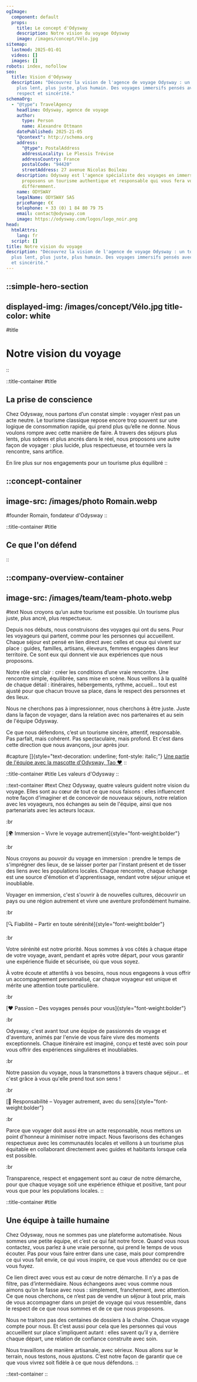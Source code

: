 ```yaml
---
ogImage:
  component: default
  props:
    title: Le concept d'Odysway
    description: Notre vision du voyage Odysway
    image: /images/concept/Vélo.jpg
sitemap:
  lastmod: 2025-01-01
  videos: []
  images: []
robots: index, nofollow
seo:
  title: Vision d'Odysway
  description: "Découvrez la vision de l'agence de voyage Odysway : un tourisme
    plus lent, plus juste, plus humain. Des voyages immersifs pensés avec
    respect et sincérité."
schemaOrg:
  - "@type": TravelAgency
    headline: Odysway, agence de voyage
    author:
      type: Person
      name: Alexandre Ottmann
    datePublished: 2025-21-05
    "@context": http://schema.org
    address:
      "@type": PostalAddress
      addressLocality: Le Plessis Trévise
      addressCountry: France
      postalCode: "94420"
      streetAddress: 27 avenue Nicolas Boileau
    description: Odysway est l'agence spécialiste des voyages en immersion. Nous
      proposons un tourisme authentique et responsable qui vous fera voyager
      différemment.
    name: ODYSWAY
    legalName: ODYSWAY SAS
    priceRange: €€
    telephone: + 33 (0) 1 84 80 79 75
    email: contact@odysway.com
    image: https://odysway.com/logos/logo_noir.png
head:
  htmlAttrs:
    lang: fr
  script: []
title: Notre vision du voyage
description: "Découvrez la vision de l'agence de voyage Odysway : un tourisme
  plus lent, plus juste, plus humain. Des voyages immersifs pensés avec respect
  et sincérité."
---
```


::simple-hero-section
---
displayed-img: /images/concept/Vélo.jpg
title-color: white
---
#title
# Notre vision du voyage
::

::title-container
#title
## La prise de conscience

Chez Odysway, nous partons d’un constat simple : voyager n’est pas un acte neutre. Le tourisme classique repose encore trop souvent sur une logique de consommation rapide, qui prend plus qu’elle ne donne. Nous voulons rompre avec cette manière de faire. À travers des séjours plus lents, plus sobres et plus ancrés dans le réel, nous proposons une autre façon de voyager : plus lucide, plus respectueuse, et tournée vers la rencontre, sans artifice.

En lire plus sur nos engagements pour un tourisme plus équilibré
::

::concept-container
---
image-src: /images/photo Romain.webp
---
#founder
Romain, fondateur d'Odysway
::

::title-container
#title
## Ce que l'on défend
::

::company-overview-container
---
image-src: /images/team/team-photo.webp
---
#text
Nous croyons qu’un autre tourisme est possible. Un tourisme plus juste, plus ancré, plus respectueux.

Depuis nos débuts, nous construisons des voyages qui ont du sens. Pour les voyageurs qui partent, comme pour les personnes qui accueillent. Chaque séjour est pensé en lien direct avec celles et ceux qui vivent sur place : guides, familles, artisans, éleveurs, femmes engagées dans leur territoire. Ce sont eux qui donnent vie aux expériences que nous proposons.

Notre rôle est clair : créer les conditions d’une vraie rencontre. Une rencontre simple, équilibrée, sans mise en scène. Nous veillons à la qualité de chaque détail : itinéraires, hébergements, rythme, accueil… tout est ajusté pour que chacun trouve sa place, dans le respect des personnes et des lieux.

Nous ne cherchons pas à impressionner, nous cherchons à être juste. Juste dans la façon de voyager, dans la relation avec nos partenaires et au sein de l'équipe Odysway.

Ce que nous défendons, c’est un tourisme sincère, attentif, responsable. Pas parfait, mais cohérent. Pas spectaculaire, mais profond. Et c’est dans cette direction que nous avançons, jour après jour.

#capture
[]{style="text-decoration: underline; font-style: italic;"} [Une partie de l'équipe avec la mascotte d'Odysway, Tao ❤️](/)
::

::title-container
#title
Les valeurs d'Odysway
::

::text-container
#text
Chez Odysway, quatre valeurs guident notre vision du voyage. Elles sont au cœur de tout ce que nous faisons : elles influencent notre façon d'imaginer et de concevoir de nouveaux séjours, notre relation avec les voyageurs, nos échanges au sein de l'équipe, ainsi que nos partenariats avec les acteurs locaux.

:br

[🌍 Immersion – Vivre le voyage autrement]{style="font-weight:bolder"}

:br

Nous croyons au pouvoir du voyage en immersion : prendre le temps de s'imprégner des lieux, de se laisser porter par l'instant présent et de tisser des liens avec les populations locales. Chaque rencontre, chaque échange est une source d'émotion et d'apprentissage, rendant votre séjour unique et inoubliable.

Voyager en immersion, c'est s'ouvrir à de nouvelles cultures, découvrir un pays ou une région autrement et vivre une aventure profondément humaine.

:br

[🔍 Fiabilité – Partir en toute sérénité]{style="font-weight:bolder"}

:br

Votre sérénité est notre priorité. Nous sommes à vos côtés à chaque étape de votre voyage, avant, pendant et après votre départ, pour vous garantir une expérience fluide et sécurisée, où que vous soyez.

À votre écoute et attentifs à vos besoins, nous nous engageons à vous offrir un accompagnement personnalisé, car chaque voyageur est unique et mérite une attention toute particulière.

:br

[❤️ Passion – Des voyages pensés pour vous]{style="font-weight:bolder"}

:br

Odysway, c'est avant tout une équipe de passionnés de voyage et d'aventure, animés par l'envie de vous faire vivre des moments exceptionnels. Chaque itinéraire est imaginé, conçu et testé avec soin pour vous offrir des expériences singulières et inoubliables.

:br

Notre passion du voyage, nous la transmettons à travers chaque séjour… et c'est grâce à vous qu'elle prend tout son sens !

:br

[🌱 Responsabilité – Voyager autrement, avec du sens]{style="font-weight:bolder"}

:br

Parce que voyager doit aussi être un acte responsable, nous mettons un point d'honneur à minimiser notre impact. Nous favorisons des échanges respectueux avec les communautés locales et veillons à un tourisme plus équitable en collaborant directement avec guides et habitants lorsque cela est possible.

:br

Transparence, respect et engagement sont au cœur de notre démarche, pour que chaque voyage soit une expérience éthique et positive, tant pour vous que pour les populations locales.
::

::title-container
#title
## Une équipe à taille humaine

Chez Odysway, nous ne sommes pas une plateforme automatisée. Nous sommes une petite équipe, et c’est ce qui fait notre force. Quand vous nous contactez, vous parlez à une vraie personne, qui prend le temps de vous écouter. Pas pour vous faire entrer dans une case, mais pour comprendre ce qui vous fait envie, ce qui vous inspire, ce que vous attendez ou ce que vous fuyez.

Ce lien direct avec vous est au cœur de notre démarche. Il n’y a pas de filtre, pas d’intermédiaire. Nous échangeons avec vous comme nous aimons qu’on le fasse avec nous : simplement, franchement, avec attention. Ce que nous cherchons, ce n’est pas de vendre un séjour à tout prix, mais de vous accompagner dans un projet de voyage qui vous ressemble, dans le respect de ce que nous sommes et de ce que nous proposons.

Nous ne traitons pas des centaines de dossiers à la chaîne. Chaque voyage compte pour nous. Et c’est aussi pour cela que les personnes qui vous accueillent sur place s’impliquent autant : elles savent qu’il y a, derrière chaque départ, une relation de confiance construite avec soin.

Nous travaillons de manière artisanale, avec sérieux. Nous allons sur le terrain, nous testons, nous ajustons. C’est notre façon de garantir que ce que vous vivrez soit fidèle à ce que nous défendons.
::

::text-container
::

